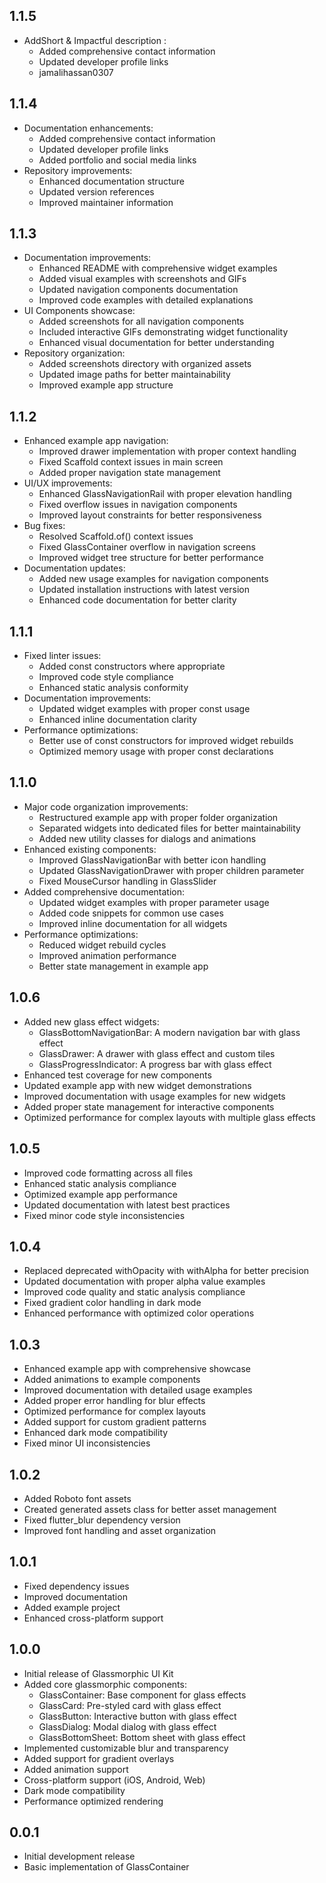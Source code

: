 ## 1.1.5

* AddShort & Impactful description :
  - Added comprehensive contact information
  - Updated developer profile links
  - jamalihassan0307

  
## 1.1.4

* Documentation enhancements:
  - Added comprehensive contact information
  - Updated developer profile links
  - Added portfolio and social media links
* Repository improvements:
  - Enhanced documentation structure
  - Updated version references
  - Improved maintainer information

## 1.1.3

* Documentation improvements:
  - Enhanced README with comprehensive widget examples
  - Added visual examples with screenshots and GIFs
  - Updated navigation components documentation
  - Improved code examples with detailed explanations
* UI Components showcase:
  - Added screenshots for all navigation components
  - Included interactive GIFs demonstrating widget functionality
  - Enhanced visual documentation for better understanding
* Repository organization:
  - Added screenshots directory with organized assets
  - Updated image paths for better maintainability
  - Improved example app structure

## 1.1.2

* Enhanced example app navigation:
  - Improved drawer implementation with proper context handling
  - Fixed Scaffold context issues in main screen
  - Added proper navigation state management
* UI/UX improvements:
  - Enhanced GlassNavigationRail with proper elevation handling
  - Fixed overflow issues in navigation components
  - Improved layout constraints for better responsiveness
* Bug fixes:
  - Resolved Scaffold.of() context issues
  - Fixed GlassContainer overflow in navigation screens
  - Improved widget tree structure for better performance
* Documentation updates:
  - Added new usage examples for navigation components
  - Updated installation instructions with latest version
  - Enhanced code documentation for better clarity

## 1.1.1

* Fixed linter issues:
  - Added const constructors where appropriate
  - Improved code style compliance
  - Enhanced static analysis conformity
* Documentation improvements:
  - Updated widget examples with proper const usage
  - Enhanced inline documentation clarity
* Performance optimizations:
  - Better use of const constructors for improved widget rebuilds
  - Optimized memory usage with proper const declarations

## 1.1.0

* Major code organization improvements:
  - Restructured example app with proper folder organization
  - Separated widgets into dedicated files for better maintainability
  - Added new utility classes for dialogs and animations
* Enhanced existing components:
  - Improved GlassNavigationBar with better icon handling
  - Updated GlassNavigationDrawer with proper children parameter
  - Fixed MouseCursor handling in GlassSlider
* Added comprehensive documentation:
  - Updated widget examples with proper parameter usage
  - Added code snippets for common use cases
  - Improved inline documentation for all widgets
* Performance optimizations:
  - Reduced widget rebuild cycles
  - Improved animation performance
  - Better state management in example app

## 1.0.6

* Added new glass effect widgets:
  - GlassBottomNavigationBar: A modern navigation bar with glass effect
  - GlassDrawer: A drawer with glass effect and custom tiles
  - GlassProgressIndicator: A progress bar with glass effect
* Enhanced test coverage for new components
* Updated example app with new widget demonstrations
* Improved documentation with usage examples for new widgets
* Added proper state management for interactive components
* Optimized performance for complex layouts with multiple glass effects

## 1.0.5

* Improved code formatting across all files
* Enhanced static analysis compliance
* Optimized example app performance
* Updated documentation with latest best practices
* Fixed minor code style inconsistencies

## 1.0.4

* Replaced deprecated withOpacity with withAlpha for better precision
* Updated documentation with proper alpha value examples
* Improved code quality and static analysis compliance
* Fixed gradient color handling in dark mode
* Enhanced performance with optimized color operations

## 1.0.3

* Enhanced example app with comprehensive showcase
* Added animations to example components
* Improved documentation with detailed usage examples
* Added proper error handling for blur effects
* Optimized performance for complex layouts
* Added support for custom gradient patterns
* Enhanced dark mode compatibility
* Fixed minor UI inconsistencies

## 1.0.2

* Added Roboto font assets
* Created generated assets class for better asset management
* Fixed flutter_blur dependency version
* Improved font handling and asset organization

## 1.0.1

* Fixed dependency issues
* Improved documentation
* Added example project
* Enhanced cross-platform support

## 1.0.0

* Initial release of Glassmorphic UI Kit
* Added core glassmorphic components:
  - GlassContainer: Base component for glass effects
  - GlassCard: Pre-styled card with glass effect
  - GlassButton: Interactive button with glass effect
  - GlassDialog: Modal dialog with glass effect
  - GlassBottomSheet: Bottom sheet with glass effect
* Implemented customizable blur and transparency
* Added support for gradient overlays
* Added animation support
* Cross-platform support (iOS, Android, Web)
* Dark mode compatibility
* Performance optimized rendering

## 0.0.1

* Initial development release
* Basic implementation of GlassContainer
